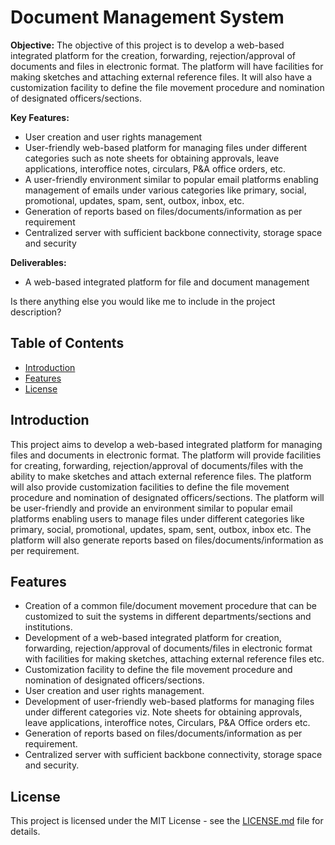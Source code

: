 # Document Management System

**Objective:** The objective of this project is to develop a web-based integrated platform for the creation, forwarding, rejection/approval of documents and files in electronic format. The platform will have facilities for making sketches and attaching external reference files. It will also have a customization facility to define the file movement procedure and nomination of designated officers/sections.

**Key Features:**
- User creation and user rights management
- User-friendly web-based platform for managing files under different categories such as note sheets for obtaining approvals, leave applications, interoffice notes, circulars, P&A office orders, etc.
- A user-friendly environment similar to popular email platforms enabling management of emails under various categories like primary, social, promotional, updates, spam, sent, outbox, inbox, etc.
- Generation of reports based on files/documents/information as per requirement
- Centralized server with sufficient backbone connectivity, storage space and security

**Deliverables:**
- A web-based integrated platform for file and document management

Is there anything else you would like me to include in the project description?

## Table of Contents

- [Introduction](#introduction)
- [Features](#features)
- [License](#license)

## Introduction

This project aims to develop a web-based integrated platform for managing files and documents in electronic format. The platform will provide facilities for creating, forwarding, rejection/approval of documents/files with the ability to make sketches and attach external reference files. The platform will also provide customization facilities to define the file movement procedure and nomination of designated officers/sections. The platform will be user-friendly and provide an environment similar to popular email platforms enabling users to manage files under different categories like primary, social, promotional, updates, spam, sent, outbox, inbox etc. The platform will also generate reports based on files/documents/information as per requirement.

## Features

- Creation of a common file/document movement procedure that can be customized to suit the systems in different departments/sections and institutions.
- Development of a web-based integrated platform for creation, forwarding, rejection/approval of documents/files in electronic format with facilities for making sketches, attaching external reference files etc.
- Customization facility to define the file movement procedure and nomination of designated officers/sections.
- User creation and user rights management.
- Development of user-friendly web-based platforms for managing files under different categories viz. Note sheets for obtaining approvals, leave applications, interoffice notes, Circulars, P&A Office orders etc.
- Generation of reports based on files/documents/information as per requirement.
- Centralized server with sufficient backbone connectivity, storage space and security.


## License

This project is licensed under the MIT License - see the [LICENSE.md](LICENSE.md) file for details.
